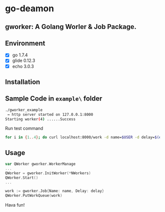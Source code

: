 
# go-deamon

## gworker: A Golang Worler & Job Package.


## Environment

- [x] go 1.7.4
- [x] glide 0.12.3
- [x] echo 3.0.3

## Installation


## Sample Code in ``example\`` folder
```sh
./gworker_example
 ⇛ http server started on 127.0.0.1:8000
Starting worker(4) ......Success
```
Run test command
```sh
for i in {1..4}; do curl localhost:8000/work -d name=$USER -d delay=$(expr $i % 11)s; done
```


## Usage
```go
var QWorker gworker.WorkerManage
...
QWorker = gworker.InitWorker(*NWorkers)
QWorker.Start()
...
```

```go
work := gworker.Job{Name: name, Delay: delay}
QWorker.PutWorkQueue(work)
```


Hava fun!